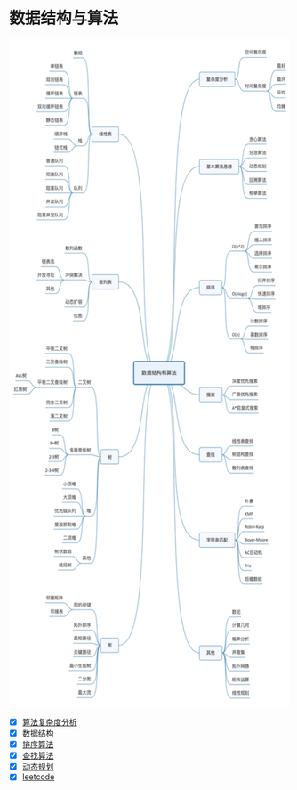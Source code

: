 # 数据结构与算法

<center class ='img'>
<img src="./data_structure_and_algorithm.png" width="700" height="1200" />
</center>

- [x] [算法复杂度分析](./1.complexity_analysis.md)
- [x] [数据结构](./2.data_structure.md)
- [x] [排序算法](./3.sort.md)
- [x] [查找算法](./4.search.md)
- [x] [动态规划](./5.dp.md)
- [x] [leetcode](../leetcode)
